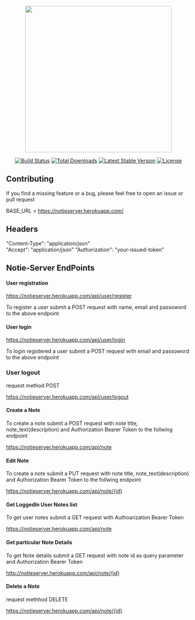 <p align="center"><a href="https://laravel.com" target="_blank"><img src="https://raw.githubusercontent.com/laravel/art/master/logo-lockup/5%20SVG/2%20CMYK/1%20Full%20Color/laravel-logolockup-cmyk-red.svg" width="400"></a></p>

<p align="center">
<a href="https://travis-ci.org/laravel/framework"><img src="https://travis-ci.org/laravel/framework.svg" alt="Build Status"></a>
<a href="https://packagist.org/packages/laravel/framework"><img src="https://img.shields.io/packagist/dt/laravel/framework" alt="Total Downloads"></a>
<a href="https://packagist.org/packages/laravel/framework"><img src="https://img.shields.io/packagist/v/laravel/framework" alt="Latest Stable Version"></a>
<a href="https://packagist.org/packages/laravel/framework"><img src="https://img.shields.io/packagist/l/laravel/framework" alt="License"></a>
</p>

## Contributing

If you find a missing feature or a bug, please feel free to open an issue or pull request

BASE_URL = https://notieserver.herokuapp.com/

## Headers
"Content-Type": "application/json" <br/>
"Accept": "application/json"
"Authorization": "your-issued-token"

## Notie-Server EndPoints
#### User registration
https://notieserver.herokuapp.com/api/user/register

To register a user submit a POST request with name, email and passoword to the above endpoint

#### User login
https://notieserver.herokuapp.com/api/user/login

To login registered a user submit a POST request with email and passoword to the above endpoint

### User logout
request method POST

https://notieserver.herokuapp.com/api/user/logout


#### Create a Note
To create a note submit a POST request with note title, note_text(description) and Authorization Bearer Token to the follwing endpoint

https://notieserver.herokuapp.com/api/note

#### Edit Note
To create a note submit a PUT request with note title, note_text(description) and Authorization Bearer Token to the follwing endpoint

https://notieserver.herokuapp.com/api/note/{id}

#### Get LoggedIn User Notes list
To get user notes submit a GET request with Authoarization Bearer Token

https://notieserver.herokuapp.com/api/note

#### Get particular Note Details
To get Note details submit a GET request with note id as query parameter and Authorization Bearer Token

http://notieserver.herokuapp.com/api/note/{id}

#### Delete a Note
request methhod DELETE

https://notieserver.herokuapp.com/api/note/{id}

